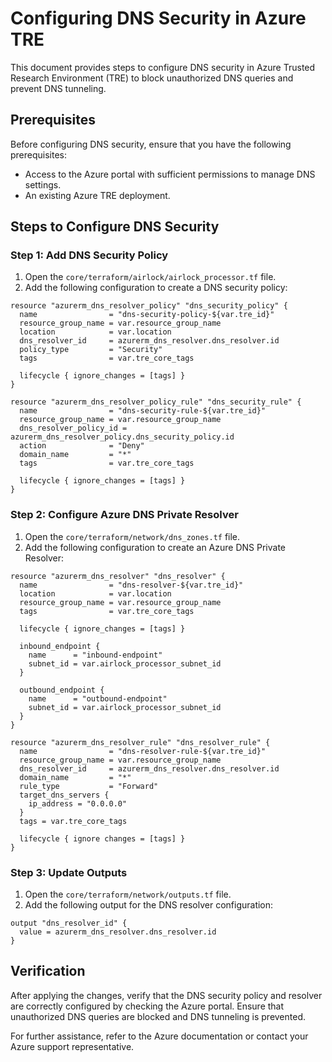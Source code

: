 # Configuring DNS Security in Azure TRE

This document provides steps to configure DNS security in Azure Trusted Research Environment (TRE) to block unauthorized DNS queries and prevent DNS tunneling.

## Prerequisites

Before configuring DNS security, ensure that you have the following prerequisites:
- Access to the Azure portal with sufficient permissions to manage DNS settings.
- An existing Azure TRE deployment.

## Steps to Configure DNS Security

### Step 1: Add DNS Security Policy

1. Open the `core/terraform/airlock/airlock_processor.tf` file.
2. Add the following configuration to create a DNS security policy:

```hcl
resource "azurerm_dns_resolver_policy" "dns_security_policy" {
  name                = "dns-security-policy-${var.tre_id}"
  resource_group_name = var.resource_group_name
  location            = var.location
  dns_resolver_id     = azurerm_dns_resolver.dns_resolver.id
  policy_type         = "Security"
  tags                = var.tre_core_tags

  lifecycle { ignore_changes = [tags] }
}

resource "azurerm_dns_resolver_policy_rule" "dns_security_rule" {
  name                = "dns-security-rule-${var.tre_id}"
  resource_group_name = var.resource_group_name
  dns_resolver_policy_id = azurerm_dns_resolver_policy.dns_security_policy.id
  action              = "Deny"
  domain_name         = "*"
  tags                = var.tre_core_tags

  lifecycle { ignore_changes = [tags] }
}
```

### Step 2: Configure Azure DNS Private Resolver

1. Open the `core/terraform/network/dns_zones.tf` file.
2. Add the following configuration to create an Azure DNS Private Resolver:

```hcl
resource "azurerm_dns_resolver" "dns_resolver" {
  name                = "dns-resolver-${var.tre_id}"
  location            = var.location
  resource_group_name = var.resource_group_name
  tags                = var.tre_core_tags

  lifecycle { ignore_changes = [tags] }

  inbound_endpoint {
    name      = "inbound-endpoint"
    subnet_id = var.airlock_processor_subnet_id
  }

  outbound_endpoint {
    name      = "outbound-endpoint"
    subnet_id = var.airlock_processor_subnet_id
  }
}

resource "azurerm_dns_resolver_rule" "dns_resolver_rule" {
  name                = "dns-resolver-rule-${var.tre_id}"
  resource_group_name = var.resource_group_name
  dns_resolver_id     = azurerm_dns_resolver.dns_resolver.id
  domain_name         = "*"
  rule_type           = "Forward"
  target_dns_servers {
    ip_address = "0.0.0.0"
  }
  tags = var.tre_core_tags

  lifecycle { ignore changes = [tags] }
}
```

### Step 3: Update Outputs

1. Open the `core/terraform/network/outputs.tf` file.
2. Add the following output for the DNS resolver configuration:

```hcl
output "dns_resolver_id" {
  value = azurerm_dns_resolver.dns_resolver.id
}
```

## Verification

After applying the changes, verify that the DNS security policy and resolver are correctly configured by checking the Azure portal. Ensure that unauthorized DNS queries are blocked and DNS tunneling is prevented.

For further assistance, refer to the Azure documentation or contact your Azure support representative.

